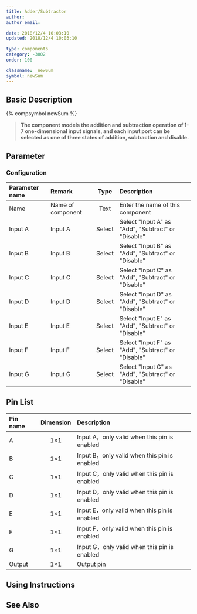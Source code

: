 ```yaml
---
title: Adder/Subtractor
author:
author_email:

date: 2018/12/4 10:03:10
updated: 2018/12/4 10:03:10

type: components
category: -3002
order: 100

classname: _newSum
symbol: newSum
---
```


## Basic Description

{% compsymbol newSum %}

> **The component models the addition and subtraction operation of 1-7 one-dimensional input signals, and each input port can be selected as one of three states of addition, subtraction and disable.**

## Parameter

### Configuration

| Parameter name | Remark            |  Type  | Description                                        |
| :------------- | :---------------- | :----: | :------------------------------------------------- |
| Name           | Name of component |  Text  | Enter the name of this component                   |
| Input A        | Input A           | Select | Select "Input A" as "Add", "Subtract" or "Disable" |
| Input B        | Input B           | Select | Select "Input B" as "Add", "Subtract" or "Disable" |
| Input C        | Input C           | Select | Select "Input C" as "Add", "Subtract" or "Disable" |
| Input D        | Input D           | Select | Select "Input D" as "Add", "Subtract" or "Disable" |
| Input E        | Input E           | Select | Select "Input E" as "Add", "Subtract" or "Disable" |
| Input F        | Input F           | Select | Select "Input F" as "Add", "Subtract" or "Disable" |
| Input G        | Input G           | Select | Select "Input G" as "Add", "Subtract" or "Disable" |

## Pin List

| Pin name | Dimension | Description                                  |
| :------- | :-------: | :------------------------------------------- |
| A        |    1×1    | Input A，only valid when this pin is enabled |
| B        |    1×1    | Input B，only valid when this pin is enabled |
| C        |    1×1    | Input C，only valid when this pin is enabled |
| D        |    1×1    | Input D，only valid when this pin is enabled |
| E        |    1×1    | Input E，only valid when this pin is enabled |
| F        |    1×1    | Input F，only valid when this pin is enabled |
| G        |    1×1    | Input G，only valid when this pin is enabled |
| Output   |    1×1    | Output pin                                   |

## Using Instructions

## See Also
